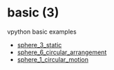 # basic (3)
vpython basic examples

+ [sphere_3_static](sphere_3_static.ipynb)
+ [sphere_6_circular_arrangement](sphere_6_circular_arrangement.ipynb)
+ [sphere_1_circular_motion](sphere_1_circular_motion.ipynb)
